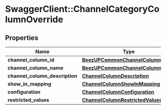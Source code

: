 # SwaggerClient::ChannelCategoryColumnOverride

## Properties
Name | Type | Description | Notes
------------ | ------------- | ------------- | -------------
**channel_column_id** | [**BeezUPCommonChannelColumnId**](BeezUPCommonChannelColumnId.md) |  | 
**channel_column_name** | [**BeezUPCommonChannelColumnName**](BeezUPCommonChannelColumnName.md) |  | 
**channel_column_description** | [**ChannelColumnDescription**](ChannelColumnDescription.md) |  | [optional] 
**show_in_mapping** | [**ChannelColumnShowInMapping**](ChannelColumnShowInMapping.md) |  | 
**configuration** | [**ChannelColumnConfiguration**](ChannelColumnConfiguration.md) |  | 
**restricted_values** | [**ChannelColumnRestrictedValues**](ChannelColumnRestrictedValues.md) |  | [optional] 


